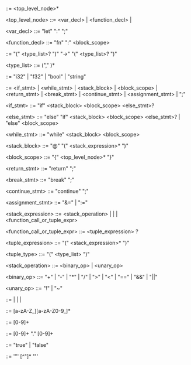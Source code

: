<program> ::= <top_level_node>*

<top_level_node> ::= <var_decl>
                   | <function_decl>
                   | <statement>

<var_decl> ::= "let" <identifier> ":" <type> ";"

<function_decl> ::= "fn" <identifier> ":" <signature> <block_scope> 

<signature> ::= "(" <type_list>? ")" "->" "(" <type_list>? ")"

<type_list> ::= <type> ("," <type>)*

<type> ::= "i32" | "f32" | "bool" | "string"

<statement> ::= <if_stmt>
              | <while_stmt>
              | <stack_block>
              | <block_scope>
              | <return_stmt>
              | <break_stmt>
              | <continue_stmt>
              | <assignment_stmt>
              | ";"

<if_stmt> ::= "if" <stack_block> <block_scope> <else_stmt>?

<else_stmt> ::= "else" "if" <stack_block>  <block_scope> <else_stmt>?
              | "else" <block_scope> 

<while_stmt> ::= "while" <stack_block>  <block_scope> 

<stack_block> ::= "@" "(" <stack_expression>* ")"

<block_scope> ::= "{" <top_level_node>* "}"

<return_stmt> ::= "return" ";"

<break_stmt> ::= "break" ";"

<continue_stmt> ::= "continue" ";"

<assignment_stmt> ::= "&=" <identifier>
                    | ":=" <identifier>

<stack_expression> ::= <stack_operation>
                     | <identifier>
                     | <literal>
                     | <function_call_or_tuple_expr>

<function_call_or_tuple_expr> ::= <tuple_expression> <identifier>?

<tuple_expression> ::= "(" <stack_expression>* ")"

<tuple_type> ::= "(" <type_list> ")"

<stack_operation> ::= <binary_op>
                    | <unary_op>

<binary_op> ::= "+" | "-" | "*" | "/" | ">" | "<" | "==" | "&&" | "||"

<unary_op> ::= "!" | "~"

<literal> ::= <number> | <float> | <boolean> | <string>

<identifier> ::= [a-zA-Z_][a-zA-Z0-9_]*

<number> ::= [0-9]+

<float> ::= [0-9]+ "." [0-9]+

<boolean> ::= "true" | "false"

<string> ::= '"' [^"]* '"'

